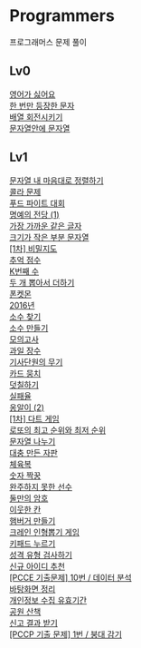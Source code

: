 # Programmers

프로그래머스 문제 풀이

## Lv0

[영어가 싫어요](https://github.com/JinhwanB/Programmers/blob/main/src/Lv0/IDontLikeEnglish.java)<br>
[한 번만 등장한 문자](https://github.com/JinhwanB/Programmers/blob/main/src/Lv0/N120896.java)<br>
[배열 회전시키기](https://github.com/JinhwanB/Programmers/blob/main/src/Lv0/N120844.java)<br>
[문자열안에 문자열](https://github.com/JinhwanB/Programmers/blob/main/src/Lv0/N120908.java)

## Lv1

[문자열 내 마음대로 정렬하기](https://github.com/JinhwanB/Programmers/blob/main/src/Lv1/N12915.java)
<br>
[콜라 문제](https://github.com/JinhwanB/Programmers/blob/main/src/Lv1/N132267.java)
<br>
[푸드 파이트 대회](https://github.com/JinhwanB/Programmers/blob/main/src/Lv1/N134240.java)
<br>
[명예의 전당 (1)](https://github.com/JinhwanB/Programmers/blob/main/src/Lv1/N138477.java)<br>
[가장 가까운 같은 글자](https://github.com/JinhwanB/Programmers/blob/main/src/Lv1/N142086.java)<br>
[크기가 작은 부분 문자열](https://github.com/JinhwanB/Programmers/blob/main/src/Lv1/N147355.java)<br>
[[1차] 비밀지도](https://github.com/JinhwanB/Programmers/blob/main/src/Lv1/N17681.java)<br>
[추억 점수](https://github.com/JinhwanB/Programmers/blob/main/src/Lv1/N176963.java)<br>
[K번째 수](https://github.com/JinhwanB/Programmers/blob/main/src/Lv1/N42748.java)<br>
[두 개 뽑아서 더하기](https://github.com/JinhwanB/Programmers/blob/main/src/Lv1/N68644.java)<br>
[폰켓몬](https://github.com/JinhwanB/Programmers/blob/main/src/Lv1/N1845.java)<br>
[2016년](https://github.com/JinhwanB/Programmers/blob/main/src/Lv1/N12901.java)<br>
[소수 찾기](https://github.com/JinhwanB/Programmers/blob/main/src/Lv1/N12921.java)<br>
[소수 만들기](https://github.com/JinhwanB/Programmers/blob/main/src/Lv1/N12977.java)<br>
[모의고사](https://github.com/JinhwanB/Programmers/blob/main/src/Lv1/N42840.java)<br>
[과일 장수](https://github.com/JinhwanB/Programmers/blob/main/src/Lv1/N135808.java)<br>
[기사단원의 무기](https://github.com/JinhwanB/Programmers/blob/main/src/Lv1/N136798.java)<br>
[카드 뭉치](https://github.com/JinhwanB/Programmers/blob/main/src/Lv1/N159994.java)<br>
[덧칠하기](https://github.com/JinhwanB/Programmers/blob/main/src/Lv1/N161989.java)<br>
[실패율](https://github.com/JinhwanB/Programmers/blob/main/src/Lv1/N42889.java)<br>
[옹알이 (2)](https://github.com/JinhwanB/Programmers/blob/main/src/Lv1/N133499.java)<br>
[[1차] 다트 게임](https://github.com/JinhwanB/Programmers/blob/main/src/Lv1/N17682.java)<br>
[로또의 최고 순위와 최저 순위](https://github.com/JinhwanB/Programmers/blob/main/src/Lv1/N77484.java)<br>
[문자열 나누기](https://github.com/JinhwanB/Programmers/blob/main/src/Lv1/N140108.java)<br>
[대충 만든 자판](https://github.com/JinhwanB/Programmers/blob/main/src/Lv1/N160586.java)<br>
[체육복](https://github.com/JinhwanB/Programmers/blob/main/src/Lv1/N42862.java)<br>
[숫자 짝꿍](https://github.com/JinhwanB/Programmers/blob/main/src/Lv1/N131128.java)<br>
[완주하지 못한 선수](https://github.com/JinhwanB/Programmers/blob/main/src/Lv1/N42576.java)<br>
[둘만의 암호](https://github.com/JinhwanB/Programmers/blob/main/src/Lv1/N155652.java)<br>
[이웃한 칸](https://github.com/JinhwanB/Programmers/blob/main/src/Lv1/N250125.java)<br>
[햄버거 만들기](https://github.com/JinhwanB/Programmers/blob/main/src/Lv1/N133502.java)<br>
[크레인 인형뽑기 게임](https://github.com/JinhwanB/Programmers/blob/main/src/Lv1/N64061.java)<br>
[키패드 누르기](https://github.com/JinhwanB/Programmers/blob/main/src/Lv1/N67256.java)<br>
[성격 유형 검사하기](https://github.com/JinhwanB/Programmers/blob/main/src/Lv1/N118666.java)<br>
[신규 아이디 추천](https://github.com/JinhwanB/Programmers/blob/main/src/Lv1/N72410.java)<br>
[[PCCE 기출문제] 10번 / 데이터 분석](https://github.com/JinhwanB/Programmers/blob/main/src/Lv1/N250121.java)<br>
[바탕화면 정리](https://github.com/JinhwanB/Programmers/blob/main/src/Lv1/N161990.java)<br>
[개인정보 수집 유효기간](https://github.com/JinhwanB/Programmers/blob/main/src/Lv1/N150370.java)<br>
[공원 산책](https://github.com/JinhwanB/Programmers/blob/main/src/Lv1/N172928.java)<br>
[신고 결과 받기](https://github.com/JinhwanB/Programmers/blob/main/src/Lv1/N92334.java)<br>
[[PCCP 기출 문제] 1번 / 붕대 감기](https://github.com/JinhwanB/Programmers/blob/main/src/Lv1/N250137.java)
